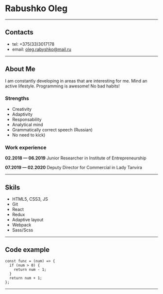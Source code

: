 # Rabushko Oleg

--------------

## Contacts

* tel: +375(33)3017178
* email: oleg.rabyshko@mail.ru

---------------

## About Me

I am constantly developing in areas that are interesting for me. Mind an active lifestyle. Programming is awesome!  No bad habits!

### Strengths

* Creativity
* Adaptivity
* Responsability
* Analytical mind
* Grammatically correct speech (Russian)
* No need to kick)

### Work experience

**02.2018 — 06.2019**
Junior Researcher in Institute of Entrepreneurship

**07.2019 — 02.2020**
Deputy Director for Commercial in Lady Tanvira

-----------

## Skils

* HTML5, CSS3, JS
* Git
* React
* Redux
* Adaptive layout
* Webpack
* Sass/Scss

----------------

## Code example

```
const func = (num) => {  
  if (num > 0) {  
    return num - 1;  
  }
  return num + 1;  
};  
```

-----------
